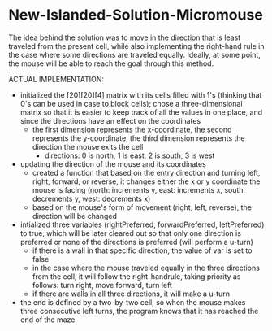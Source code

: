 # New-Islanded-Solution-Micromouse

The idea behind the solution was to move in the direction that is least traveled from the present cell, while also implementing the right-hand rule in the case where some directions are traveled equally. Ideally, at some point, the mouse will be able to reach the goal through this method. 



ACTUAL IMPLEMENTATION:
- initialized the [20][20][4] matrix with its cells filled with 1's (thinking that 0's can be used in case to block cells);     chose a three-dimensional matrix so that it is easier to keep track of all the values in one place, and since the directions   have an effect on the coordinates
    - the first dimension represents the x-coordinate, the second represents the y-coordinate, the third dimension represents       the direction the mouse exits the cell
        - directions: 0 is north, 1 is east, 2 is south, 3 is west
- updating the direction of the mouse and its coordinates
    - created a function that based on the entry direction and turning left, right, forward, or reverse, it changes either the       x or y coordinate the mouse is facing (north: increments y, east: increments x, south: decrements y, west: decrements x)
    - based on the mouse's form of movement (right, left, reverse), the direction will be changed
- intialized three variables (rightPreferred, forwardPreferred, leftPreferred) to true, which will be later cleared out so       that only one direction is preferred or none of the directions is preferred (will perform a u-turn)
    - if there is a wall in that specific direction, the value of var is set to false
    - in the case where the mouse traveled equally in the three directions from the cell, it will follow the right-handrule,         taking priority as follows: turn right, move forward, turn left
    - if there are walls in all three directions, it will make a u-turn
- the end is defined by a two-by-two cell, so when the mouse makes three consecutive left turns, the program knows that it has reached the end of the maze

